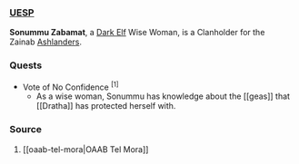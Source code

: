 ### [UESP](https://en.uesp.net/wiki/Morrowind:Sonummu_Zabamat)
**Sonummu Zabamat**, a [Dark Elf](https://en.uesp.net/wiki/Morrowind:Dark_Elf "Morrowind:Dark Elf") Wise Woman, is a Clanholder for the Zainab [Ashlanders](https://en.uesp.net/wiki/Morrowind:Ashlanders "Morrowind:Ashlanders").
### Quests
* Vote of No Confidence <sup>[1]</sup>
	* As a wise woman, Sonummu has knowledge about the [[geas]] that [[Dratha]] has protected herself with.
### Source
1. [[oaab-tel-mora|OAAB Tel Mora]]